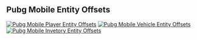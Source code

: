 ## Pubg Mobile Entity Offsets

[![Pubg Mobile Player Entity Offsets](https://raw.githubusercontent.com/atiksoftware/pubg_mobile_memory_hacking_examples/master/Offsets/images/ReClassThumbnailPlayer.png)](Player.md)
[![Pubg Mobile Vehicle Entity Offsets](https://raw.githubusercontent.com/atiksoftware/pubg_mobile_memory_hacking_examples/master/Offsets/images/ReClassThumbnailVehicle.png)](Vehicle.md)
[![Pubg Mobile Invetory Entity Offsets](https://raw.githubusercontent.com/atiksoftware/pubg_mobile_memory_hacking_examples/master/Offsets/images/ReClassThumbnailInventory.png)](Inventory.md)